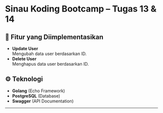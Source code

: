 # Sinau Koding Bootcamp – Tugas 13 & 14
## 📌 Fitur yang Diimplementasikan
- **Update User**  
  Mengubah data user berdasarkan ID.
- **Delete User**  
  Menghapus data user berdasarkan ID.

## ⚙️ Teknologi
- **Golang** (Echo Framework)
- **PostgreSQL** (Database)
- **Swagger** (API Documentation)

---
